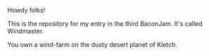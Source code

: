 Howdy folks!

This is the repository for my entry in the third BaconJam. It's called Windmaster.

You own a wind-farm on the dusty desert planet of Kletch.